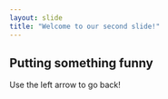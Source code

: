 ```yaml
---
layout: slide
title: "Welcome to our second slide!"
---
```

## Putting something funny
Use the left arrow to go back!
